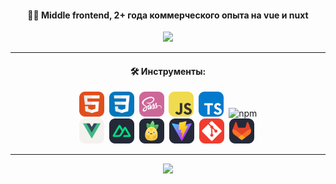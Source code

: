 <section align="center">

  #### :man_technologist: Middle frontend, 2+ года коммерческого опыта на vue и nuxt

  <a href="https://t.me/Cimante">
    <img src="https://img.shields.io/badge/Telegram-blue?logo=telegram&logoColor=white">
  </a>

  <hr />

  #### :hammer_and_wrench: Инструменты:

  <div>
    <img src="https://raw.githubusercontent.com/tandpfun/skill-icons/65dea6c4eaca7da319e552c09f4cf5a9a8dab2c8/icons/HTML.svg" title="html" alt="html" width="40" height="40"/>&nbsp;
    <img src="https://raw.githubusercontent.com/tandpfun/skill-icons/65dea6c4eaca7da319e552c09f4cf5a9a8dab2c8/icons/CSS.svg" title="css" alt="css" width="40" height="40"/>&nbsp;
    <img src="https://raw.githubusercontent.com/tandpfun/skill-icons/65dea6c4eaca7da319e552c09f4cf5a9a8dab2c8/icons/Sass.svg" title="sass" alt="sass" width="40" height="40"/>&nbsp;
    <img src="https://raw.githubusercontent.com/tandpfun/skill-icons/65dea6c4eaca7da319e552c09f4cf5a9a8dab2c8/icons/JavaScript.svg" title="javascript" alt="javascript" width="40" height="40"/>&nbsp;
    <img src="https://raw.githubusercontent.com/tandpfun/skill-icons/65dea6c4eaca7da319e552c09f4cf5a9a8dab2c8/icons/TypeScript.svg" title="typescript" alt="typescript" width="40" height="40"/>&nbsp;
    <img src="https://raw.githubusercontent.com/tandpfun/skill-icons/65dea6c4eaca7da319e552c09f4cf5a9a8dab2c8/icons/Npm-Dark.svg" title="npm" alt="npm" width="40" height="40"/>
    <br />
    <img src="https://raw.githubusercontent.com/tandpfun/skill-icons/65dea6c4eaca7da319e552c09f4cf5a9a8dab2c8/icons/VueJS-Light.svg" title="vue" alt="vue" width="40" height="40"/>&nbsp;
    <img src="https://raw.githubusercontent.com/tandpfun/skill-icons/65dea6c4eaca7da319e552c09f4cf5a9a8dab2c8/icons/NuxtJS-Dark.svg" title="nuxt" alt="nuxt" width="40" height="40"/>&nbsp;
    <img src="https://raw.githubusercontent.com/tandpfun/skill-icons/65dea6c4eaca7da319e552c09f4cf5a9a8dab2c8/icons/Pinia-Dark.svg" title="pinia" alt="pinia" width="40" height="40"/>&nbsp;
    <img src="https://raw.githubusercontent.com/tandpfun/skill-icons/65dea6c4eaca7da319e552c09f4cf5a9a8dab2c8/icons/Vite-Dark.svg" title="vite" alt="vite" width="40" height="40"/>&nbsp;
    <img src="https://raw.githubusercontent.com/tandpfun/skill-icons/65dea6c4eaca7da319e552c09f4cf5a9a8dab2c8/icons/Git.svg" title="git" alt="git" width="40" height="40"/>&nbsp;
    <img src="https://raw.githubusercontent.com/tandpfun/skill-icons/65dea6c4eaca7da319e552c09f4cf5a9a8dab2c8/icons/GitLab-Dark.svg" title="gitlab" alt="gitlab" width="40" height="40"/>&nbsp;
  </div>

  <hr />

  <picture>
    <source
      srcset="https://github-readme-stats.vercel.app/api/top-langs/?username=Cimante&theme=vue-dark&hide=pug&layout=donut"
      media="(prefers-color-scheme: dark)"
    />
    <source
      srcset="https://github-readme-stats.vercel.app/api/top-langs/?username=Cimante&theme=vue&hide=pug&layout=donut"
      media="(prefers-color-scheme: light), (prefers-color-scheme: no-preference)"
    />
    <img src="ttps://github-readme-stats.vercel.app/api/top-langs/?username=Cimante&theme=vue&hide=pug&layout=donut" />
  </picture>
  <br /><br />

  <img src="https://komarev.com/ghpvc/?username=Cimante&style=flat&color=0abab5" alt=""/>
</section>
